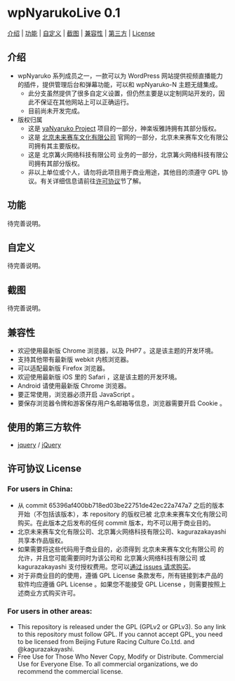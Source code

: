 # wpNyarukoLive 0.1

[介绍](#功能) | [功能](#功能) | [自定义](#自定义) | [截图](#截图) | [兼容性](#兼容性) | [第三方](#使用的第三方软件) | [License](#许可协议-license)

## 介绍

- wpNyaruko 系列成员之一，一款可以为 WordPress 网站提供视频直播能力的插件，提供管理后台和弹幕功能，可以和 wpNyaruko-N 主题无缝集成。
  - 此分支虽然提供了很多自定义设置，但仍然主要是以定制网站开发的，因此不保证在其他网站上可以正确运行。
  - 目前尚未开发完成。
- 版权归属
  - 这是 [yaNyaruko Project](https://github.com/kagurazakayashi) 项目的一部分，神楽坂雅詩拥有其部分版权。
  - 这是 [北京未来赛车文化有限公司](https://www.futureracing.com.cn) 官网的一部分，北京未来赛车文化有限公司拥有其主要版权。
  - 这是 北京篝火网络科技有限公司 业务的一部分，北京篝火网络科技有限公司拥有其部分版权。
  - 非以上单位或个人，请勿将此项目用于商业用途，其他目的须遵守 GPL 协议。有关详细信息请前往[许可协议](#许可协议-license)节了解。

## 功能

待完善说明。

## 自定义

待完善说明。

## 截图

待完善说明。

## 兼容性

- 欢迎使用最新版 Chrome 浏览器，以及 PHP7 。这是该主题的开发环境。
- 支持其他带有最新版 webkit 内核浏览器。
- 可以适配最新版 Firefox 浏览器。
- 欢迎使用最新版 iOS 里的 Safari ，这是该主题的开发环境。
- Android 请使用最新版 Chrome 浏览器。
- 要正常使用，浏览器必须开启 JavaScript 。
- 要保存浏览器令牌和游客保存用户名邮箱等信息，浏览器需要开启 Cookie 。

## 使用的第三方软件

- [jquery](https://github.com/jquery) / [jQuery](https://github.com/jquery/jquery)

## 许可协议 License

### For users in China:

- 从 commit 65396af400bb718ed03be22751de42ec22a747a7 之后的版本开始（不包括该版本），本 repository 的版权已被 北京未来赛车文化有限公司 购买。在此版本之后发布的任何 commit 版本，均不可以用于商业目的。
- 北京未来赛车文化有限公司、北京篝火网络科技有限公司、kagurazakayashi 共享本作品版权。
- 如果需要将这些代码用于商业目的，必须得到 北京未来赛车文化有限公司 的允许，并且您可能需要同时为该公司和 北京篝火网络科技有限公司 或 kagurazakayashi 支付授权费用。您可以[通过 issues 请求购买](https://github.com/kagurazakayashi/wpNyaruko-N/issues)。
- 对于非商业目的的使用，遵循 GPL License 条款发布，所有链接到本产品的软件均应遵循 GPL License 。如果您不能接受 GPL License ，则需要按照上述商业方式购买许可。

### For users in other areas:

- This repository is released under the GPL (GPLv2 or GPLv3). So any link to this repository must follow GPL. If you cannot accept GPL, you need to be licensed from Beijing Future Racing Culture Co.Ltd. and @kagurazakayashi.
- Free Use for Those Who Never Copy, Modify or Distribute. Commercial Use for Everyone Else. To all commercial organizations, we do recommend the commercial license.